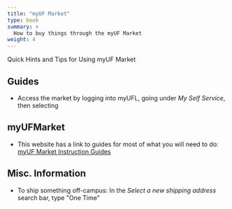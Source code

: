 ```yaml
---
title: "myUF Market"
type: book
summary: >
  How to buy things through the myUF Market
weight: 4
---
```


Quick Hints and Tips for Using myUF Market

## Guides

* Access the market by logging into myUFL, going under _My Self Service_, then selecting 

## myUFMarket

* This website has a link to guides for most of what you will need to do: [myUF Market Instruction Guides](http://hr.ufl.edu/learn-grow/just-in-time-training/myufl-toolkits/purchasing/#sims)

## Misc. Information

* To ship something off-campus: In the _Select a new shipping address_ search bar, type "One Time"